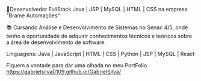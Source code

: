 💾Desenvolvedor FullStack Java | JSP | MySQL | HTML | CSS na empresa "Brame Automações"

📚 Cursando Análise e Desenvolvimento de Sistemas no Senac 4/5, onde tenho a oportunidade de adquirir conhecimentos técnicos e teóricos sobre a área de desenvolvimento de software. 

Linguagens: Java | JavaScript | HTML | CSS | Python | JSP | MySQL | React

Fiquem a vontade para dar uma olhada no meu PortFolio
https://gabrielsilva0109.github.io/GabrielSilva/

